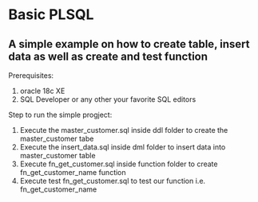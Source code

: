 # Basic PLSQL
## A simple example on how to create table, insert data as well as create and test function

Prerequisites:
1. oracle 18c XE
2. SQL Developer or any other your favorite SQL editors

Step to run the simple progject:
1. Execute the master_customer.sql inside ddl folder to create the master_customer tabe
2. Execute the insert_data.sql inside dml folder to insert data into master_customer table
3. Execute fn_get_customer.sql inside function folder to create fn_get_customer_name function
4. Execute test fn_get_customer.sql to test our function i.e. fn_get_customer_name
